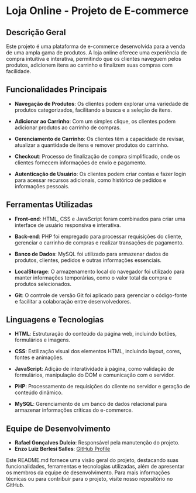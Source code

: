 # Loja Online - Projeto de E-commerce

## Descrição Geral

Este projeto é uma plataforma de e-commerce desenvolvida para a venda de uma ampla gama de produtos. A loja online oferece uma experiência de compra intuitiva e interativa, permitindo que os clientes naveguem pelos produtos, adicionem itens ao carrinho e finalizem suas compras com facilidade.

## Funcionalidades Principais


- **Navegação de Produtos**: Os clientes podem explorar uma variedade de produtos categorizados, facilitando a busca e a seleção de itens.
- **Adicionar ao Carrinho**: Com um simples clique, os clientes podem adicionar produtos ao carrinho de compras.

- **Gerenciamento de Carrinho**: Os clientes têm a capacidade de revisar, atualizar a quantidade de itens e remover produtos do carrinho.
- **Checkout**: Processo de finalização de compra simplificado, onde os clientes fornecem informações de envio e pagamento.

- **Autenticação de Usuário**: Os clientes podem criar contas e fazer login para acessar recursos adicionais, como histórico de pedidos e informações pessoais.

## Ferramentas Utilizadas


- **Front-end**: HTML, CSS e JavaScript foram combinados para criar uma interface de usuário responsiva e interativa.
- **Back-end**: PHP foi empregado para processar requisições do cliente, gerenciar o carrinho de compras e realizar transações de pagamento.

- **Banco de Dados**: MySQL foi utilizado para armazenar dados de produtos, clientes, pedidos e outras informações essenciais.
- **LocalStorage**: O armazenamento local do navegador foi utilizado para manter informações temporárias, como o valor total da compra e produtos selecionados.

- **Git**: O controle de versão Git foi aplicado para gerenciar o código-fonte e facilitar a colaboração entre desenvolvedores.

## Linguagens e Tecnologias


- **HTML**: Estruturação do conteúdo da página web, incluindo botões, formulários e imagens.
- **CSS**: Estilização visual dos elementos HTML, incluindo layout, cores, fontes e animações.

- **JavaScript**: Adição de interatividade à página, como validação de formulários, manipulação do DOM e comunicação com o servidor.
- **PHP**: Processamento de requisições do cliente no servidor e geração de conteúdo dinâmico.

- **MySQL**: Gerenciamento de um banco de dados relacional para armazenar informações críticas do e-commerce.

## Equipe de Desenvolvimento


- **Rafael Gonçalves Dulcio**: Responsável pela manutenção do projeto.
- **Enzo Luiz Berlesi Salles**: [GitHub Profile](https://github.com/EnzoBerlesi)

Este README.md fornece uma visão geral do projeto, destacando suas funcionalidades, ferramentas e tecnologias utilizadas, além de apresentar os membros da equipe de desenvolvimento. Para mais informações técnicas ou para contribuir para o projeto, visite nosso repositório no GitHub.
